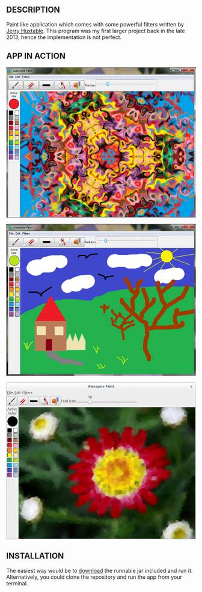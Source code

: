 ## DESCRIPTION
Paint like application which comes with some powerful filters written by 
[Jerry Huxtable](http://www.jhlabs.com/ip/filters/index.html). This program was my first larger project
back in the late 2013, hence the implementation is not perfect. 

## APP IN ACTION
![Screenshot 1](screenshots/1.png?raw=true "screenshot1")

![Screenshot 2](screenshots/2.png?raw=true "screenshot2")

![Screenshot 3](screenshots/3.png?raw=true "screenshot3")

## INSTALLATION
The easiest way would be to [download](https://github.com/MichalGoly/AwesomePaint/releases) the runnable 
jar included and run it. Alternatively, you could clone the repository and run the app from your terminal.
